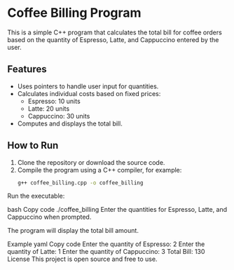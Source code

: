 # Coffee Billing Program

This is a simple C++ program that calculates the total bill for coffee orders based on the quantity of Espresso, Latte, and Cappuccino entered by the user.

## Features

- Uses pointers to handle user input for quantities.
- Calculates individual costs based on fixed prices:
  - Espresso: 10 units
  - Latte: 20 units
  - Cappuccino: 30 units
- Computes and displays the total bill.

## How to Run

1. Clone the repository or download the source code.
2. Compile the program using a C++ compiler, for example:
   ```bash
   g++ coffee_billing.cpp -o coffee_billing
Run the executable:

bash
Copy code
./coffee_billing
Enter the quantities for Espresso, Latte, and Cappuccino when prompted.

The program will display the total bill amount.

Example
yaml
Copy code
Enter the quantity of Espresso: 2
Enter the quantity of Latte: 1
Enter the quantity of Cappuccino: 3
Total Bill: 130
License
This project is open source and free to use.
